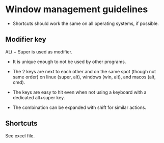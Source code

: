 # Window management guidelines

- Shortcuts should work the same on all operating systems, if possible.

## Modifier key

ALt + Super is used as modifier.

- It is unique enough to not be used by other programs.

- The 2 keys are next to each other and on the same spot (though not same order) on linux (super, alt), windows (win, alt), and macos (alt, cmd).

- The keys are easy to hit even when not using a keyboard with a dedicated alt+super key.

- The combination can be expanded with shift for similar actions.

## Shortcuts

See excel file.
